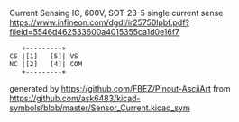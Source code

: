 Current Sensing IC, 600V, SOT-23-5
single current sense
https://www.infineon.com/dgdl/ir25750lpbf.pdf?fileId=5546d462533600a4015355ca1d0e16f7


	   +---------+
	CS |[1]   [5]| VS
	NC |[2]   [4]| COM
	   +---------+


generated by https://github.com/FBEZ/Pinout-AsciiArt from https://github.com/ask6483/kicad-symbols/blob/master/Sensor_Current.kicad_sym